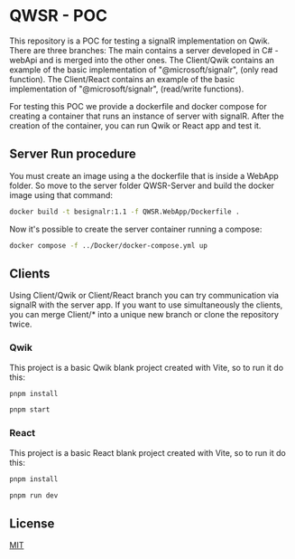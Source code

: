 # QWSR - POC

This repository is a POC for testing a signalR implementation on Qwik.
There are three branches:
The main contains a server developed in C# - webApi and is merged into the other ones.
The Client/Qwik contains an example of the basic implementation of  "@microsoft/signalr", (only read function).
The Client/React contains an example of the basic implementation of  "@microsoft/signalr", (read/write functions).

For testing this POC we provide a dockerfile and docker compose for creating a container that runs an instance of server with signalR.
After the creation of the container, you can run Qwik or React app and test it.

## Server Run procedure

You must create an image using a the dockerfile that is inside a WebApp folder.
So move to the server folder QWSR-Server and build the docker image using that command:

```bash
docker build -t besignalr:1.1 -f QWSR.WebApp/Dockerfile .
```

Now it's possible to create the server container running a compose:

```bash
docker compose -f ../Docker/docker-compose.yml up 
```

## Clients

Using Client/Qwik or Client/React branch you can try communication via signalR with the server app.
If you want to use simultaneously the clients, you can merge Client/* into a unique new branch or clone the repository twice.

### Qwik

This project is a basic Qwik blank project created with Vite, so to run it do this:

```bash
pnpm install 
```

```bash
pnpm start 
```

### React

This project is a basic React blank project created with Vite, so to run it do this:

```bash
pnpm install 
```

```bash
pnpm run dev 
```

## License

[MIT](https://choosealicense.com/licenses/mit/)